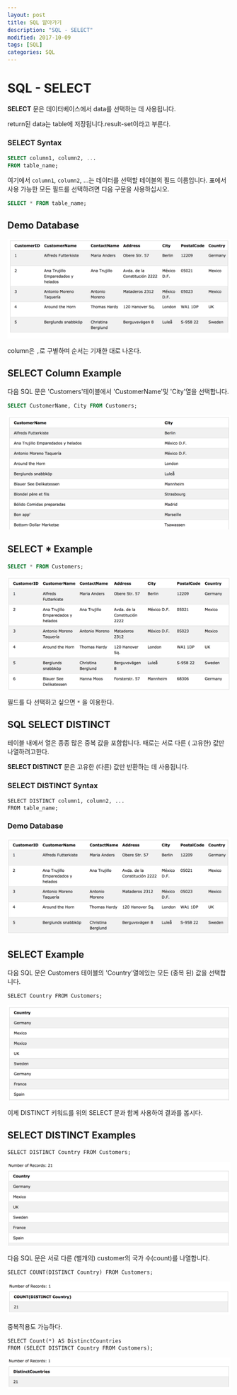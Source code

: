 ```yaml
---
layout: post
title: SQL 알아가기
description: "SQL - SELECT"
modified: 2017-10-09
tags: [SQL]
categories: SQL
---
```


# SQL - SELECT

**SELECT** 문은 데이터베이스에서 data를 선택하는 데 사용됩니다. 

return된 data는 table에 저장됩니다.result-set이라고 부른다.

### SELECT Syntax

```sql
SELECT column1, column2, ...
FROM table_name;
```
여기에서 `column1`, `column2`, ...는 데이터를 선택할 테이블의 필드 이름입니다. 
표에서 사용 가능한 모든 필드를 선택하려면 다음 구문을 사용하십시오.

```sql
SELECT * FROM table_name;
```

## Demo Database

![](../images/sql-images/demo-database.png)

column은 `,`로 구별하며 순서는 기재한 대로 나온다.

## SELECT Column Example

다음 SQL 문은 'Customers'테이블에서 'CustomerName'및 'City'열을 선택합니다.

```sql
SELECT CustomerName, City FROM Customers;
```
![](../images/sql-images/select-result.png)

## SELECT * Example

```sql
SELECT * FROM Customers;
```
![](../images/sql-images/select-from.png)

필드를 다 선택하고 싶으면 `*` 을 이용한다. 

## SQL SELECT DISTINCT

테이블 내에서 열은 종종 많은 중복 값을 포함합니다. 때로는 서로 다른 (	고유한) 값만 나열하려고한다.

**SELECT DISTINCT** 문은 고유한 (다른) 값만 반환하는 데 사용됩니다.

### SELECT DISTINCT Syntax

```
SELECT DISTINCT column1, column2, ...
FROM table_name;
```

### Demo Database

![](../images/sql-images/demo-1.png)

## SELECT Example

다음 SQL 문은 Customers 테이블의 'Country'열에있는 모든 (중복 된) 값을 선택합니다.

```
SELECT Country FROM Customers;
```
![](../images/sql-images/select-from2.png)

이제 DISTINCT 키워드를 위의 SELECT 문과 함께 사용하여 결과를 봅시다.

## SELECT DISTINCT Examples

```
SELECT DISTINCT Country FROM Customers;
```
![](../images/sql-images/count-country.png)

다음 SQL 문은 서로 다른 (별개의) customer의 국가 수(count)를 나열합니다.

```
SELECT COUNT(DISTINCT Country) FROM Customers;
```
![](../images/sql-images/count-distinc.png)

중복적용도 가능하다.

```
SELECT Count(*) AS DistinctCountries
FROM (SELECT DISTINCT Country FROM Customers);
```

![](../images/sql-images/count-2.png)
